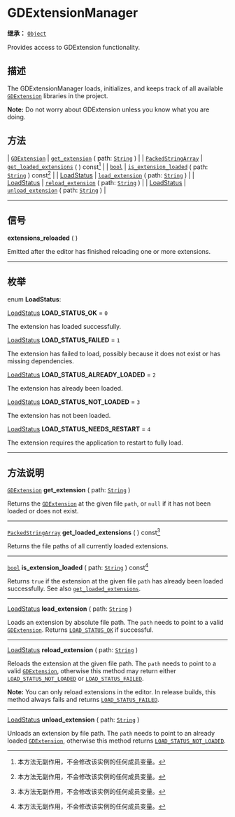 <!-- ⚠ 请勿编辑本文件 ⚠ -->
<!-- 本文档使用脚本从 WeDot 引擎源码仓库生成。 -->
<!-- 生成脚本：https://github.com/WeDot-Engine/WeDot/tree/4.3/doc/tools/make_md.py； -->
<!-- 原文件：https://github.com/WeDot-Engine/WeDot/tree/4.3/doc/classes/GDExtensionManager.xml。 -->

<div id="_class_gdextensionmanager"></div>

# GDExtensionManager

**继承：** [`Object`](class_object.md)

Provides access to GDExtension functionality.

## 描述

The GDExtensionManager loads, initializes, and keeps track of all available [`GDExtension`](class_gdextension.md) libraries in the project.

 **Note:** Do not worry about GDExtension unless you know what you are doing.

## 方法

| [`GDExtension`](class_gdextension.md)             | [`get_extension`](#class_gdextensionmanager_method_get_extension) ( path: [`String`](class_string.md) )                           |
| [`PackedStringArray`](class_packedstringarray.md) | [`get_loaded_extensions`](#class_gdextensionmanager_method_get_loaded_extensions) ( ) const[^const]                               |
| [`bool`](class_bool.md)                           | [`is_extension_loaded`](#class_gdextensionmanager_method_is_extension_loaded) ( path: [`String`](class_string.md) ) const[^const] |
| [LoadStatus](#enum_gdextensionmanager_loadstatus) | [`load_extension`](#class_gdextensionmanager_method_load_extension) ( path: [`String`](class_string.md) )                         |
| [LoadStatus](#enum_gdextensionmanager_loadstatus) | [`reload_extension`](#class_gdextensionmanager_method_reload_extension) ( path: [`String`](class_string.md) )                     |
| [LoadStatus](#enum_gdextensionmanager_loadstatus) | [`unload_extension`](#class_gdextensionmanager_method_unload_extension) ( path: [`String`](class_string.md) )                     |

<!-- rst-class:: classref-section-separator -->

---

## 信号

<div id="_class_class_gdextensionmanager_signal_extensions_reloaded"></div>

**extensions_reloaded** ( ) <div id="class_gdextensionmanager_signal_extensions_reloaded"></div>

Emitted after the editor has finished reloading one or more extensions.

<!-- rst-class:: classref-section-separator -->

---

## 枚举

<div id="_class_enum_gdextensionmanager_loadstatus"></div>

enum **LoadStatus**: <div id="enum_gdextensionmanager_loadstatus"></div>

<div id="_class_gdextensionmanager_constant_load_status_ok"></div>

[LoadStatus](#enum_gdextensionmanager_loadstatus) **LOAD_STATUS_OK** = ``0``

The extension has loaded successfully.

<div id="_class_gdextensionmanager_constant_load_status_failed"></div>

[LoadStatus](#enum_gdextensionmanager_loadstatus) **LOAD_STATUS_FAILED** = ``1``

The extension has failed to load, possibly because it does not exist or has missing dependencies.

<div id="_class_gdextensionmanager_constant_load_status_already_loaded"></div>

[LoadStatus](#enum_gdextensionmanager_loadstatus) **LOAD_STATUS_ALREADY_LOADED** = ``2``

The extension has already been loaded.

<div id="_class_gdextensionmanager_constant_load_status_not_loaded"></div>

[LoadStatus](#enum_gdextensionmanager_loadstatus) **LOAD_STATUS_NOT_LOADED** = ``3``

The extension has not been loaded.

<div id="_class_gdextensionmanager_constant_load_status_needs_restart"></div>

[LoadStatus](#enum_gdextensionmanager_loadstatus) **LOAD_STATUS_NEEDS_RESTART** = ``4``

The extension requires the application to restart to fully load.

<!-- rst-class:: classref-section-separator -->

---

## 方法说明

<div id="_class_gdextensionmanager_method_get_extension"></div>

[`GDExtension`](class_gdextension.md) **get_extension** ( path: [`String`](class_string.md) )<div id="class_gdextensionmanager_method_get_extension"></div>

Returns the [`GDExtension`](class_gdextension.md) at the given file `path`, or `null` if it has not been loaded or does not exist.

<!-- rst-class:: classref-item-separator -->

---

<div id="_class_gdextensionmanager_method_get_loaded_extensions"></div>

[`PackedStringArray`](class_packedstringarray.md) **get_loaded_extensions** ( ) const[^const]<div id="class_gdextensionmanager_method_get_loaded_extensions"></div>

Returns the file paths of all currently loaded extensions.

<!-- rst-class:: classref-item-separator -->

---

<div id="_class_gdextensionmanager_method_is_extension_loaded"></div>

[`bool`](class_bool.md) **is_extension_loaded** ( path: [`String`](class_string.md) ) const[^const]<div id="class_gdextensionmanager_method_is_extension_loaded"></div>

Returns `true` if the extension at the given file `path` has already been loaded successfully. See also [`get_loaded_extensions`](#class_gdextensionmanager_method_get_loaded_extensions).

<!-- rst-class:: classref-item-separator -->

---

<div id="_class_gdextensionmanager_method_load_extension"></div>

[LoadStatus](#enum_gdextensionmanager_loadstatus) **load_extension** ( path: [`String`](class_string.md) )<div id="class_gdextensionmanager_method_load_extension"></div>

Loads an extension by absolute file path. The `path` needs to point to a valid [`GDExtension`](class_gdextension.md). Returns [`LOAD_STATUS_OK`](#class_gdextensionmanager_constant_load_status_ok) if successful.

<!-- rst-class:: classref-item-separator -->

---

<div id="_class_gdextensionmanager_method_reload_extension"></div>

[LoadStatus](#enum_gdextensionmanager_loadstatus) **reload_extension** ( path: [`String`](class_string.md) )<div id="class_gdextensionmanager_method_reload_extension"></div>

Reloads the extension at the given file path. The `path` needs to point to a valid [`GDExtension`](class_gdextension.md), otherwise this method may return either [`LOAD_STATUS_NOT_LOADED`](#class_gdextensionmanager_constant_load_status_not_loaded) or [`LOAD_STATUS_FAILED`](#class_gdextensionmanager_constant_load_status_failed).

 **Note:** You can only reload extensions in the editor. In release builds, this method always fails and returns [`LOAD_STATUS_FAILED`](#class_gdextensionmanager_constant_load_status_failed).

<!-- rst-class:: classref-item-separator -->

---

<div id="_class_gdextensionmanager_method_unload_extension"></div>

[LoadStatus](#enum_gdextensionmanager_loadstatus) **unload_extension** ( path: [`String`](class_string.md) )<div id="class_gdextensionmanager_method_unload_extension"></div>

Unloads an extension by file path. The `path` needs to point to an already loaded [`GDExtension`](class_gdextension.md), otherwise this method returns [`LOAD_STATUS_NOT_LOADED`](#class_gdextensionmanager_constant_load_status_not_loaded).

[^virtual]: 本方法通常需要用户覆盖才能生效。
[^const]: 本方法无副作用，不会修改该实例的任何成员变量。
[^vararg]: 本方法除了能接受在此处描述的参数外，还能够继续接受任意数量的参数。
[^constructor]: 本方法用于构造某个类型。
[^static]: 调用本方法无需实例，可直接使用类名进行调用。
[^operator]: 本方法描述的是使用本类型作为左操作数的有效运算符。
[^bitfield]: 这个值是由下列位标志构成位掩码的整数。
[^void]: 无返回值。
